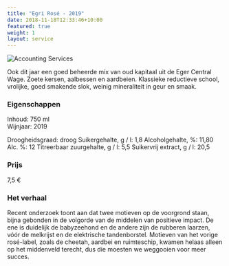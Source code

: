 ```yaml
---
title: "Egri Rosé - 2019"
date: 2018-11-18T12:33:46+10:00
featured: true
weight: 1
layout: service
---
```

![Accounting Services](/images/austin-distel-nGc5RT2HmF0-unsplash.jpg)

Ook dit jaar een goed beheerde mix van oud kapitaal uit de Eger Central Wage. Zoete
kersen, aalbessen en aardbeien. Klassieke reductieve school, vrolijke, goed
smakende slok, weinig mineraliteit in geur en smaak.

### Eigenschappen  

Inhoud: 750 ml  
Wijnjaar: 2019  

Droogheidsgraad: droog
Suikergehalte, g / l: 1,8
Alcoholgehalte, %: 11,80
Alc. %: 12
Titreerbaar zuurgehalte, g / l: 5,5
Suikervrij extract, g / l: 20,5

### Prijs

7,5 €

### Het verhaal

Recent onderzoek toont aan dat twee motieven op de voorgrond staan, bijna
gebonden in de volgorde van de middelen van positieve impact. De ene is duidelijk de
babyzeehond en de andere zijn de rubberen laarzen, vóór de melkrijst en de
elektrische tandenborstel. Motieven van het vorige rosé-label, zoals de cheetah,
aardbei en ruimteschip, kwamen helaas alleen op het middenveld terecht, dus die
moesten we weggooien voor meer succes.

